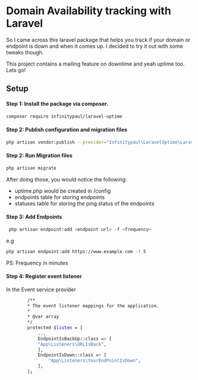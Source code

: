 # Domain Availability tracking with Laravel
So I came across this laravel package that helps you track if your domain or endpoint is down and when it comes up. I decided to try it out with some tweaks though. 

This project contains a mailing feature on downtime and yeah uptime too. Lets go!

## Setup

#### Step 1: Install the package via composer.
```bash
composer require infinitypaul/laravel-uptime
```

#### Step 2: Publish configuration and migration files
```bash
php artisan vendor:publish --provider="Infinitypaul\LaravelUptime\LaravelUptimeServiceProvider"
```
#### Step 2: Run Migration files
```bash
php artisan migrate
```
After doing those, you would notice the following:
- uptime.php would be created in /config
- endpoints table for storing endpoints
- statuses table for storing the ping status of the endpoints

#### Step 3: Add Endpoints
```bash
 php artisan endpoint:add <endpoint url> -f <frequency>
 ```
 e.g
 ```bash
 php artisan endpoint:add https://www.example.com -f 5
 ```
 PS: Frequency in minutes

#### Step 4: Register event listener
In the Event service provider
```bash
        /**
        * The event listener mappings for the application.
        *
        * @var array
        */
        protected $listen = [
            ...
            EndpointIsBackUp::class => [
            "App\Listeners\URLIsBack",
            ],
            EndpointIsDown::class => [
                "App\Listeners\YourEndPointIsDown",
            ],
        ];
 ```

